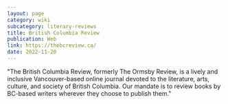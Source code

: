 ```yaml
---
layout: page
category: wiki
subcategory: literary-reviews
title: British Columbia Review
publication: Web
link: https://thebcreview.ca/
date: 2022-11-20
---
```


"The British Columbia Review, formerly The Ormsby Review, is a lively and inclusive Vancouver-based online journal devoted to the literature, arts, culture, and society of British Columbia. Our mandate is to review books by BC-based writers wherever they choose to publish them."
